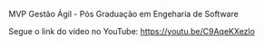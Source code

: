 MVP Gestão Ágil - Pós Graduação em Engeharia de Software

Segue o link do vídeo no YouTube: https://youtu.be/C9AqeKXezlo
